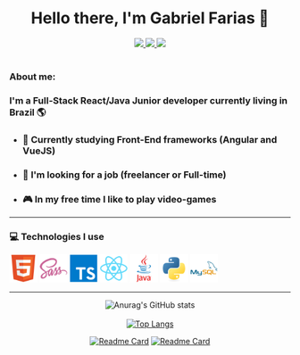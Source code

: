 <div id="header" align="center">
  <h1>
    Hello there, I'm Gabriel Farias 👋</br>
  </h1>
</div>

<div id="badges" align="center">
  <a href="https://www.linkedin.com/in/gafarias/" target="_blank">
    <img src="https://img.shields.io/badge/LinkedIn-blue?logo=linkedin&logoColor=white&style=for-the-badge">
  </a>
  
  <a href="https://www.instagram.com/gafarias._/">
    <img src="https://img.shields.io/badge/Instagram-violet?logo=instagram&logoColor=white&style=for-the-badge">
  </a>
  
  <a href="https://gafariias.github.io/portifolio/">
    <img src="https://img.shields.io/badge/Portfolio-red?style=for-the-badge">
  </a> </br>
  
  <img src="https://komarev.com/ghpvc/?username=Gafariias&style=flat-square&color=red" alt=""/>
</div>

### About me:
### I'm a Full-Stack React/Java Junior developer currently living in Brazil 🌎
- ### 📖 Currently studying Front-End frameworks (Angular and VueJS) 
- ### 🚀 I'm looking for a job (freelancer or Full-time) 
- ### 🎮 In my free time I like to play video-games

--- 

### 💻 Technologies I use

<div id="tecs">
  <img src="https://github.com/devicons/devicon/blob/master/icons/html5/html5-original.svg" width="50">
  <img src="https://github.com/devicons/devicon/blob/master/icons/sass/sass-original.svg" width="50">
  <img src="https://github.com/devicons/devicon/blob/master/icons/typescript/typescript-original.svg" width="50">
  <img src="https://github.com/devicons/devicon/blob/master/icons/react/react-original.svg" width="50">
  <img src="https://github.com/devicons/devicon/blob/master/icons/java/java-original-wordmark.svg" width="50">
  <img src="https://github.com/devicons/devicon/blob/master/icons/python/python-original.svg" width="50">
  <img src="https://github.com/devicons/devicon/blob/master/icons/mysql/mysql-original-wordmark.svg" width="50">
</div>

---

<div id="stats" align="center">

  ![Anurag's GitHub stats](https://github-readme-stats.vercel.app/api?username=Gafariias&show_icons=true&theme=aura_dark&border_color=DC6668) 
  </br>
  </br>
  [![Top Langs](https://github-readme-stats.vercel.app/api/top-langs/?username=Gafariias&layout=compact&theme=aura_dark&border_color=DC6668)](https://github.com/anuraghazra/github-readme-stats)

  [![Readme Card](https://github-readme-stats.vercel.app/api/pin/?username=Gafariias&repo=stackx_list_react&theme=aura_dark&border_color=DC6668)](https://github.com/Gafariias/stackx_list_react) 
  [![Readme Card](https://github-readme-stats.vercel.app/api/pin/?username=Gafariias&repo=clone-spotify-web-player&theme=aura_dark&border_color=DC6668)](https://github.com/Gafariias/clone-spotify-web-player)

</div>
